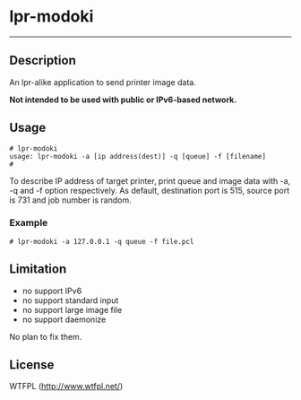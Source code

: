 # lpr-modoki

---
## Description

An lpr-alike application to send printer image data.

**Not intended to be used with public or IPv6-based network.**


## Usage

```
# lpr-modoki
usage: lpr-modoki -a [ip address(dest)] -q [queue] -f [filename]
#
```

To describe IP address of target printer, print queue and image data with -a, -q and -f option respectively. As default, destination port is 515, source port is 731 and job number is random.

### Example

```
# lpr-modoki -a 127.0.0.1 -q queue -f file.pcl
```

## Limitation

- no support IPv6
- no support standard input
- no support large image file
- no support daemonize

No plan to fix them.

## License

WTFPL (http://www.wtfpl.net/)
